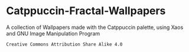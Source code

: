 # Catppuccin-Fractal-Wallpapers
A collection of Wallpapers made with the Catppuccin palette, using Xaos and GNU Image Manipulation Program

`Creative Commons Attribution Share Alike 4.0`

